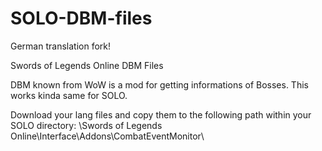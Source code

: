 # SOLO-DBM-files
German translation fork!

Swords of Legends Online DBM Files

DBM known from WoW is a mod for getting informations of Bosses. This works kinda same for SOLO.

Download your lang files and copy them to the following path within your SOLO directory: \Swords of Legends Online\Interface\Addons\CombatEventMonitor\
